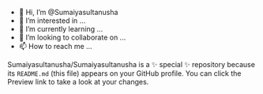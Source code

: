 - 👋 Hi, I’m @Sumaiyasultanusha
- 👀 I’m interested in ...
- 🌱 I’m currently learning ...
- 💞️ I’m looking to collaborate on ...
- 📫 How to reach me ...


Sumaiyasultanusha/Sumaiyasultanusha is a ✨ special ✨ repository because its `README.md` (this file) appears on your GitHub profile.
You can click the Preview link to take a look at your changes.
